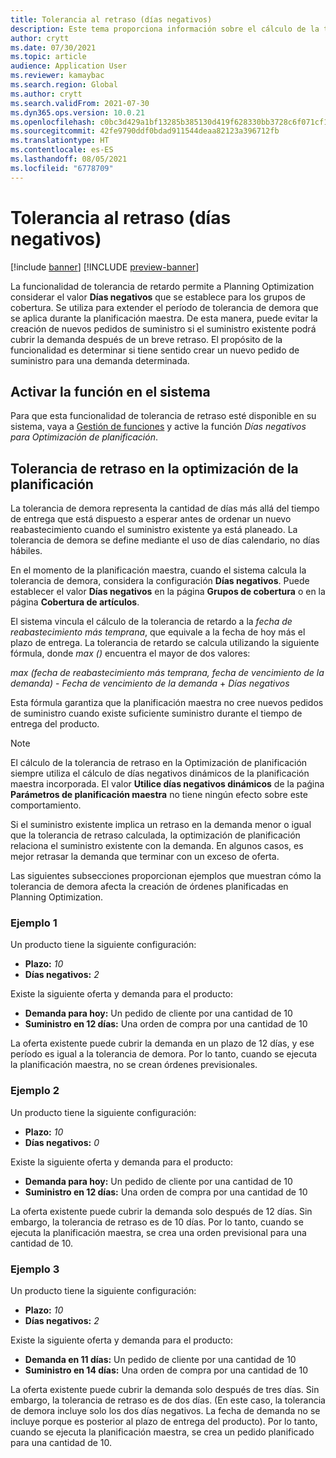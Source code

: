 ```yaml
---
title: Tolerancia al retraso (días negativos)
description: Este tema proporciona información sobre el cálculo de la tolerancia de demora y cómo afecta la creación de órdenes planificadas en Planning Optimization.
author: crytt
ms.date: 07/30/2021
ms.topic: article
audience: Application User
ms.reviewer: kamaybac
ms.search.region: Global
ms.author: crytt
ms.search.validFrom: 2021-07-30
ms.dyn365.ops.version: 10.0.21
ms.openlocfilehash: c0bc3d429a1bf13285b385130d419f628330bb3728c6f071cf118edac2a59d87
ms.sourcegitcommit: 42fe9790ddf0bdad911544deaa82123a396712fb
ms.translationtype: HT
ms.contentlocale: es-ES
ms.lasthandoff: 08/05/2021
ms.locfileid: "6778709"
---
```

# <a name="delay-tolerance-negative-days"></a>Tolerancia al retraso (días negativos)

[!include [banner](../../includes/banner.md)]
[!INCLUDE [preview-banner](../../includes/preview-banner.md)]

La funcionalidad de tolerancia de retardo permite a Planning Optimization considerar el valor **Días negativos** que se establece para los grupos de cobertura. Se utiliza para extender el período de tolerancia de demora que se aplica durante la planificación maestra. De esta manera, puede evitar la creación de nuevos pedidos de suministro si el suministro existente podrá cubrir la demanda después de un breve retraso. El propósito de la funcionalidad es determinar si tiene sentido crear un nuevo pedido de suministro para una demanda determinada.

## <a name="turn-on-the-feature-in-your-system"></a>Activar la función en el sistema

Para que esta funcionalidad de tolerancia de retraso esté disponible en su sistema, vaya a [Gestión de funciones](../../../fin-ops-core/fin-ops/get-started/feature-management/feature-management-overview.md) y active la función *Días negativos para Optimización de planificación*.

## <a name="delay-tolerance-in-planning-optimization"></a>Tolerancia de retraso en la optimización de la planificación

La tolerancia de demora representa la cantidad de días más allá del tiempo de entrega que está dispuesto a esperar antes de ordenar un nuevo reabastecimiento cuando el suministro existente ya está planeado. La tolerancia de demora se define mediante el uso de días calendario, no días hábiles.

En el momento de la planificación maestra, cuando el sistema calcula la tolerancia de demora, considera la configuración **Días negativos**. Puede establecer el valor **Días negativos** en la página **Grupos de cobertura** o en la página **Cobertura de artículos**.

El sistema vincula el cálculo de la tolerancia de retardo a la *fecha de reabastecimiento más temprana*, que equivale a la fecha de hoy más el plazo de entrega. La tolerancia de retardo se calcula utilizando la siguiente fórmula, donde *max ()* encuentra el mayor de dos valores:

*max (fecha de reabastecimiento más temprana, fecha de vencimiento de la demanda)* - *Fecha de vencimiento de la demanda* + *Días negativos*

Esta fórmula garantiza que la planificación maestra no cree nuevos pedidos de suministro cuando existe suficiente suministro durante el tiempo de entrega del producto.

> [!NOTE]
> El cálculo de la tolerancia de retraso en la Optimización de planificación siempre utiliza el cálculo de días negativos dinámicos de la planificación maestra incorporada. El valor **Utilice días negativos dinámicos** de la paǵina **Parámetros de planificación maestra** no tiene ningún efecto sobre este comportamiento.

Si el suministro existente implica un retraso en la demanda menor o igual que la tolerancia de retraso calculada, la optimización de planificación relaciona el suministro existente con la demanda. En algunos casos, es mejor retrasar la demanda que terminar con un exceso de oferta.

Las siguientes subsecciones proporcionan ejemplos que muestran cómo la tolerancia de demora afecta la creación de órdenes planificadas en Planning Optimization.

### <a name="example-1"></a>Ejemplo 1

Un producto tiene la siguiente configuración:

- **Plazo:** *10*
- **Días negativos:** *2*

Existe la siguiente oferta y demanda para el producto:

- **Demanda para hoy:** Un pedido de cliente por una cantidad de 10
- **Suministro en 12 días:** Una orden de compra por una cantidad de 10

La oferta existente puede cubrir la demanda en un plazo de 12 días, y ese período es igual a la tolerancia de demora. Por lo tanto, cuando se ejecuta la planificación maestra, no se crean órdenes previsionales.

### <a name="example-2"></a>Ejemplo 2

Un producto tiene la siguiente configuración:

- **Plazo:** *10*
- **Días negativos:** *0*

Existe la siguiente oferta y demanda para el producto:

- **Demanda para hoy:** Un pedido de cliente por una cantidad de 10
- **Suministro en 12 días:** Una orden de compra por una cantidad de 10

La oferta existente puede cubrir la demanda solo después de 12 días. Sin embargo, la tolerancia de retraso es de 10 días. Por lo tanto, cuando se ejecuta la planificación maestra, se crea una orden previsional para una cantidad de 10.

### <a name="example-3"></a>Ejemplo 3

Un producto tiene la siguiente configuración:

- **Plazo:** *10*
- **Días negativos:** *2*

Existe la siguiente oferta y demanda para el producto:

- **Demanda en 11 días:** Un pedido de cliente por una cantidad de 10
- **Suministro en 14 días:** Una orden de compra por una cantidad de 10

La oferta existente puede cubrir la demanda solo después de tres días. Sin embargo, la tolerancia de retraso es de dos días. (En este caso, la tolerancia de demora incluye solo los dos días negativos. La fecha de demanda no se incluye porque es posterior al plazo de entrega del producto). Por lo tanto, cuando se ejecuta la planificación maestra, se crea un pedido planificado para una cantidad de 10.
